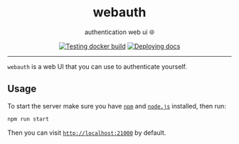 <h1 align="center">webauth</h1>

<div align="center">

authentication web ui 🌐

[![Testing docker build](https://github.com/radio-aktywne/webauth/actions/workflows/docker-build.yml/badge.svg)](https://github.com/radio-aktywne/webauth/actions/workflows/docker-build.yml)
[![Deploying docs](https://github.com/radio-aktywne/webauth/actions/workflows/docs.yml/badge.svg)](https://github.com/radio-aktywne/webauth/actions/workflows/docs.yml)

</div>

---

`webauth` is a web UI that you can use to authenticate yourself.

## Usage

To start the server make sure you have [`npm`](https://www.npmjs.com)
and [`node.js`](https://nodejs.org) installed, then run:

```sh
npm run start
```

Then you can visit [`http://localhost:21000`](http://localhost:21000) by
default.
